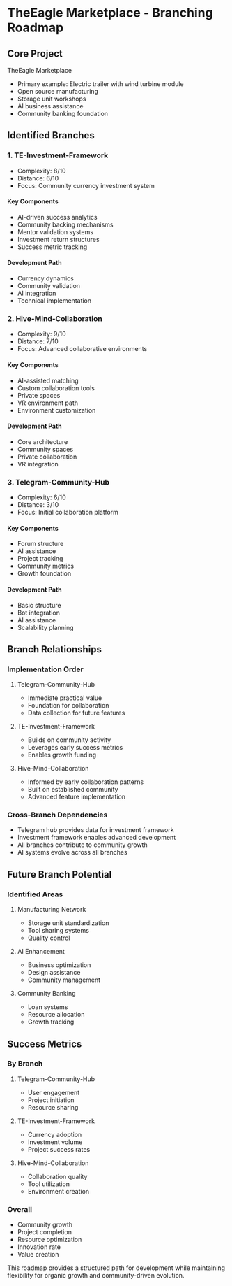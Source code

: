 # TheEagle Marketplace - Branching Roadmap

## Core Project
TheEagle Marketplace
- Primary example: Electric trailer with wind turbine module
- Open source manufacturing
- Storage unit workshops
- AI business assistance
- Community banking foundation

## Identified Branches

### 1. TE-Investment-Framework
- Complexity: 8/10
- Distance: 6/10
- Focus: Community currency investment system

#### Key Components
- AI-driven success analytics
- Community backing mechanisms
- Mentor validation systems
- Investment return structures
- Success metric tracking

#### Development Path
- Currency dynamics
- Community validation
- AI integration
- Technical implementation

### 2. Hive-Mind-Collaboration
- Complexity: 9/10
- Distance: 7/10
- Focus: Advanced collaborative environments

#### Key Components
- AI-assisted matching
- Custom collaboration tools
- Private spaces
- VR environment path
- Environment customization

#### Development Path
- Core architecture
- Community spaces
- Private collaboration
- VR integration

### 3. Telegram-Community-Hub
- Complexity: 6/10
- Distance: 3/10
- Focus: Initial collaboration platform

#### Key Components
- Forum structure
- AI assistance
- Project tracking
- Community metrics
- Growth foundation

#### Development Path
- Basic structure
- Bot integration
- AI assistance
- Scalability planning

## Branch Relationships

### Implementation Order
1. Telegram-Community-Hub
   - Immediate practical value
   - Foundation for collaboration
   - Data collection for future features

2. TE-Investment-Framework
   - Builds on community activity
   - Leverages early success metrics
   - Enables growth funding

3. Hive-Mind-Collaboration
   - Informed by early collaboration patterns
   - Built on established community
   - Advanced feature implementation

### Cross-Branch Dependencies
- Telegram hub provides data for investment framework
- Investment framework enables advanced development
- All branches contribute to community growth
- AI systems evolve across all branches

## Future Branch Potential

### Identified Areas
1. Manufacturing Network
   - Storage unit standardization
   - Tool sharing systems
   - Quality control

2. AI Enhancement
   - Business optimization
   - Design assistance
   - Community management

3. Community Banking
   - Loan systems
   - Resource allocation
   - Growth tracking

## Success Metrics

### By Branch
1. Telegram-Community-Hub
   - User engagement
   - Project initiation
   - Resource sharing

2. TE-Investment-Framework
   - Currency adoption
   - Investment volume
   - Project success rates

3. Hive-Mind-Collaboration
   - Collaboration quality
   - Tool utilization
   - Environment creation

### Overall
- Community growth
- Project completion
- Resource optimization
- Innovation rate
- Value creation

This roadmap provides a structured path for development while maintaining flexibility for organic growth and community-driven evolution.
